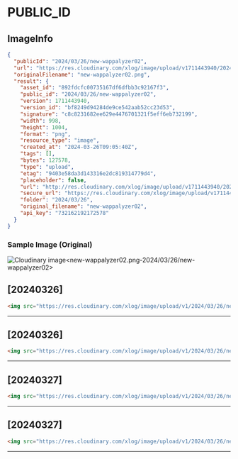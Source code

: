# PUBLIC_ID

## ImageInfo

```json
{
  "publicId": "2024/03/26/new-wappalyzer02",
  "url": "https://res.cloudinary.com/xlog/image/upload/v1711443940/2024/03/26/new-wappalyzer02.png",
  "originalFilename": "new-wappalyzer02.png",
  "result": {
    "asset_id": "892fdcfc00735167df6dfbb3c92167f3",
    "public_id": "2024/03/26/new-wappalyzer02",
    "version": 1711443940,
    "version_id": "bf8249d94284de9ce542aab52cc23d53",
    "signature": "c8c8231682ee629e4476701321f5eff6eb732199",
    "width": 998,
    "height": 1004,
    "format": "png",
    "resource_type": "image",
    "created_at": "2024-03-26T09:05:40Z",
    "tags": [],
    "bytes": 127578,
    "type": "upload",
    "etag": "9403e58da3d143316e2dc819314779d4",
    "placeholder": false,
    "url": "http://res.cloudinary.com/xlog/image/upload/v1711443940/2024/03/26/new-wappalyzer02.png",
    "secure_url": "https://res.cloudinary.com/xlog/image/upload/v1711443940/2024/03/26/new-wappalyzer02.png",
    "folder": "2024/03/26",
    "original_filename": "new-wappalyzer02",
    "api_key": "732162192172578"
  }
}
```

### Sample Image (Original)

<img src="https://res.cloudinary.com/xlog/image/upload/v1/2024/03/26/new-wappalyzer02?_a=BAMHUyJt0" alt="Cloudinary image<new-wappalyzer02.png-2024/03/26/new-wappalyzer02>" />


## [20240326]

```html
<img src="https://res.cloudinary.com/xlog/image/upload/v1/2024/03/26/new-wappalyzer02?_a=BAMHUyJt0" alt="Cloudinary image<new-wappalyzer02.png-2024/03/26/new-wappalyzer02>" />
```
---

## [20240326]

```html
<img src="https://res.cloudinary.com/xlog/image/upload/v1/2024/03/26/new-wappalyzer02?_a=BAMHUyJt0" alt="Cloudinary image<new-wappalyzer02.png-2024/03/26/new-wappalyzer02>" />
```
---

## [20240327]

```html
<img src="https://res.cloudinary.com/xlog/image/upload/v1/2024/03/26/new-wappalyzer02?_a=BAMHUyJt0" alt="Cloudinary image<new-wappalyzer02.png-2024/03/26/new-wappalyzer02>" />
```
---

## [20240327]

```html
<img src="https://res.cloudinary.com/xlog/image/upload/v1/2024/03/26/new-wappalyzer02?_a=BAMHUyJt0" alt="Cloudinary image<new-wappalyzer02.png-2024/03/26/new-wappalyzer02>" />
```
---